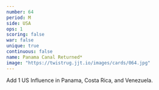 ```yaml
---
number: 64
period: M
side: USA
ops: 1
scoring: false
war: false
unique: true
continuous: false
name: Panama Canal Returned*
image: "https://twistrug.jjt.io/images/cards/064.jpg"
---
```

Add 1 US Influence in Panama, Costa Rica, and Venezuela.

